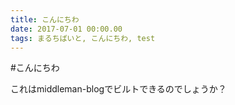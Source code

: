 ```yaml
---
title: こんにちわ
date: 2017-07-01 00:00.00
tags: まるちばいと, こんにちわ, test
---
```


#こんにちわ

これはmiddleman-blogでビルトできるのでしょうか？